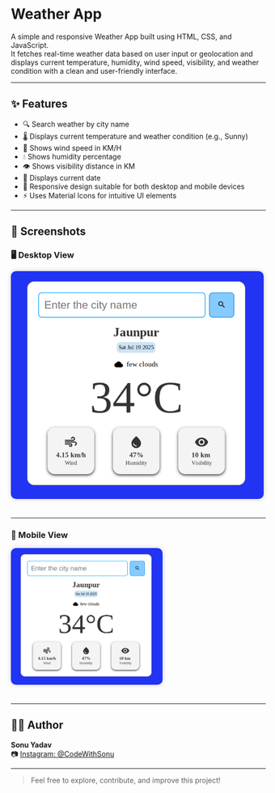 # Weather App

A simple and responsive Weather App built using HTML, CSS, and JavaScript.  
It fetches real-time weather data based on user input or geolocation and displays current temperature, humidity, wind speed, visibility, and weather condition with a clean and user-friendly interface.

---

## ✨ Features

- 🔍 Search weather by city name  
- 🌡️ Displays current temperature and weather condition (e.g., Sunny)  
- 💨 Shows wind speed in KM/H  
- 💧 Shows humidity percentage  
- 👁️ Shows visibility distance in KM  
- 📅 Displays current date  
- 📱 Responsive design suitable for both desktop and mobile devices  
- ⚡ Uses Material Icons for intuitive UI elements

---

## 📸 Screenshots

### 🖥️ Desktop View
<img src="screenshot.png" alt="Weather App Desktop View" width="500" style="border-radius:10px; box-shadow:0 0 10px rgba(0,0,0,0.2); margin-bottom:20px;"/>

---

### 📱 Mobile View
<img src="screenshot.png" alt="Weather App Mobile View" width="300" style="border-radius:10px; box-shadow:0 0 10px rgba(0,0,0,0.2); margin-bottom:20px;"/>

---

## 👨‍💻 Author

**Sonu Yadav**  
📷 [Instagram: @CodeWithSonu](https://www.instagram.com/CodeWithSonu)

---

> Feel free to explore, contribute, and improve this project!
